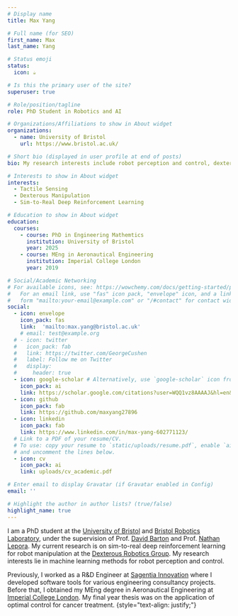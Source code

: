 ```yaml
---
# Display name
title: Max Yang

# Full name (for SEO)
first_name: Max
last_name: Yang

# Status emoji
status:
  icon: ☕️

# Is this the primary user of the site?
superuser: true

# Role/position/tagline
role: PhD Student in Robotics and AI

# Organizations/Affiliations to show in About widget
organizations:
  - name: University of Bristol
    url: https://www.bristol.ac.uk/

# Short bio (displayed in user profile at end of posts)
bio: My research interests include robot perception and control, dexterous manipulation and sim-to-real transfer.

# Interests to show in About widget
interests:
  - Tactile Sensing
  - Dexterous Manipulation
  - Sim-to-Real Deep Reinforcement Learning

# Education to show in About widget
education:
  courses:
    - course: PhD in Engineering Mathemtics
      institution: University of Bristol
      year: 2025
    - course: MEng in Aeronautical Engineering 
      institution: Imperial College London
      year: 2019

# Social/Academic Networking
# For available icons, see: https://wowchemy.com/docs/getting-started/page-builder/#icons
#   For an email link, use "fas" icon pack, "envelope" icon, and a link in the
#   form "mailto:your-email@example.com" or "/#contact" for contact widget.
social:
  - icon: envelope
    icon_pack: fas
    link:  'mailto:max.yang@bristol.ac.uk'
    # email: test@example.org
  # - icon: twitter
  #   icon_pack: fab
  #   link: https://twitter.com/GeorgeCushen
  #   label: Follow me on Twitter
  #   display:
  #     header: true
  - icon: google-scholar # Alternatively, use `google-scholar` icon from `ai` icon pack
    icon_pack: ai
    link: https://scholar.google.com/citations?user=WQQ1vz8AAAAJ&hl=en&oi=ao
  - icon: github
    icon_pack: fab
    link: https://github.com/maxyang27896
  - icon: linkedin
    icon_pack: fab
    link: https://www.linkedin.com/in/max-yang-602771123/
  # Link to a PDF of your resume/CV.
  # To use: copy your resume to `static/uploads/resume.pdf`, enable `ai` icons in `params.yaml`,
  # and uncomment the lines below.
  - icon: cv
    icon_pack: ai
    link: uploads/cv_academic.pdf

# Enter email to display Gravatar (if Gravatar enabled in Config)
email: ''

# Highlight the author in author lists? (true/false)
highlight_name: true
---
```


I am a PhD student at the [University of Bristol](https://www.bristol.ac.uk/) and [Bristol Robotics Laboratory](https://www.bristolroboticslab.com/), under the supervision of Prof. [David Barton](https://cityinthesky.co.uk/about-me/) and Prof. [Nathan Lepora](https://lepora.com/). My current research is on sim-to-real deep reinforcement learning for robot manipulation at the [Dexterous Robotics Group](https://www.bristolroboticslab.com/dexterous-robotics). My research interests lie in machine learning methods for robot perception and control. 

Previously, I worked as a R&D Engineer at [Sagentia Innovation](https://www.sagentiainnovation.com/) where I developed software tools for various engineering consultancy projects. Before that, I obtained my MEng degree in Aeronautical Engineering at [Imperial College London](https://www.imperial.ac.uk/). My final year thesis was on the application of optimal control for cancer treatment. 
{style="text-align: justify;"}

<!-- I am a PhD student in Computer Science at Stanford AI Lab, generously supported by Stanford Graduate Fellowship as a Pierre and Christine Lamond Fellow.

I was a Master's student in Machince Learning Department and a student researcher in Robotics Institute at CMU, advised by Deepak Pathak and Jitendra Malik. Previously, I completed my Bachelor's in Computer Science and Applied Math at UCLA, advised by Song-Chun Zhu.

My research interests lie at the intersection of Machine Learning, Robotics and Computer Vision. I care about robot performance in the open world. In my free time, I enjoy cycling. -->

<!-- I am a Ph.D. Candidate at UC Berkeley advised by Prof. Yi Ma and Prof. Jitendra Malik. I obtained my Bachelor's degree from Hong Kong University of Science and Technology (HKUST) advised by Prof. Chi-Keung Tang. I also spent two years in Microsoft Research Asia (MSRA) where I was a research intern advised by Dr. Jifeng Dai and Dr. Yichen Wei. -->